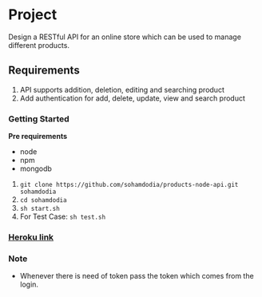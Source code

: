 # Project 

Design a RESTful API for an online store which can be used to manage different products.

## Requirements

1. API supports addition, deletion, editing and searching product
2. Add authentication for add, delete, update, view and search product

### Getting Started
**Pre requirements**
- node
- npm
- mongodb

1. `git clone https://github.com/sohamdodia/products-node-api.git sohamdodia`
2. `cd sohamdodia`
3. `sh start.sh`
4. For Test Case: `sh test.sh`

### [Heroku link](https://sohamdodia-products-api.herokuapp.com/)

### Note
- Whenever there is need of token pass the token which comes from the login. 
